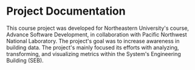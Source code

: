 # Project Documentation

This course project was developed for Northeastern University's course, Advance Software Development, in collaboration with Pacific Northwest National Laboratory. The project's goal was to increase awareness in building data. The project's mainly focused its efforts with analyzing, transforming, and visualizing metrics within the System's Engineering Building (SEB).  
